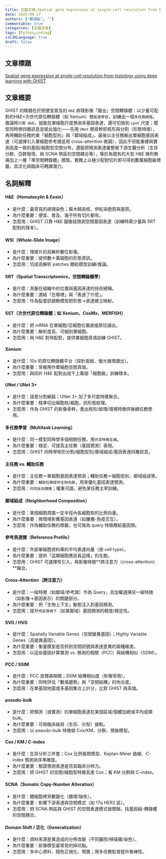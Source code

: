 ```yaml
---
title: 生醫文摘:Spatial gene expression at single-cell resolution from histology using deep learning with GHIST
date: 2025-09-17
authors: ["戴揚紘", ""]
commentable: true
categories: [生醫文章]
tags: [Python,coding]
isCJKLanguage: true
draft: false
---
```

<!--more-->
## 文章標題
[Spatial gene expression at single-cell resolution from histology using deep learning with GHIST](https://www.nature.com/articles/s41592-025-02795-z)

## 文章概要
GHIST 的精髓在於把便宜普及的 `H&E` 病理影像「變出」空間轉錄體：以少量可配對的H&E×次世代原位轉錄體（如 Xenium）做`監督學習`，訓練出一個`多任務網路`，推論時`只需 H&E`，就能在單細胞尺度預測多基因表達，還可切換到 `spot` 尺度；模型同時學四層訊息並彼此強化——先用 `UNet` 類骨幹抓核形與分割（形態特徵），再用輔助任務約束「細胞型別」與「鄰域組成」，最後以主任務輸出單細胞基因表達（可選擇引入單細胞參考譜並用 cross-attention 微調），因此不但能重建與實測高度一致的基因/細胞型空間分布，還能把預測表達彙整做下游生醫分析（生存分群、亞群發現、與 SCNA 熱區的空間耦合等），等於為既有的大型 H&E 隊列無痛加上一層「準空間轉錄體」模態，實務上以極少配對切片即可得到數萬細胞級標籤、具泛化與臨床可轉譯潛力。

## 名詞解釋
#### H&E（Hematoxylin & Eosin）
- 是什麼：最常見的病理染色；蘇木精染核、伊紅染胞質與基質。
- 為什麼重要：便宜、普及、幾乎所有切片都有。
- 怎麼用：GHIST 只靠 H&E 圖像就預測空間基因表達（訓練時需少量與 SRT 配對的樣本）。
#### WSI（Whole-Slide Image）
- 是什麼：理玻片的高解析數位影像。
- 為什麼重要：提供數十萬細胞的形態資訊。
- 怎麼用：切成高解析 patches 餵給模型訓練/推論。

#### SRT（Spatial Transcriptomics，空間轉錄體學）
- 是什麼：測量在組織中的位置與基因表達的技術總稱。
- 為什麼重要：連結「在哪裡」與「表達了什麼」。
- 怎麼用：作為監督訊號教模型把形態→表達建立映射。

#### SST（次世代原位轉錄體；如 Xenium、CosMx、MERFISH）
- 是什麼：把 mRNA 在單細胞/亞細胞位置直接原位讀出。
- 為什麼重要：解析度高、可細到單細胞。
- 怎麼用：與 H&E 對齊配對，提供單細胞真值訓練 GHIST。

#### Xenium
- 是什麼：10x 的原位轉錄體平台（探針面板、螢光循環讀出）。
- 為什麼重要：常被用作單細胞空間真值。
- 怎麼用：與同片 H&E 配對出成千上萬個「細胞級」訓練樣本。

#### UNet / UNet 3+
- 是什麼：語意分割網路；UNet 3+ 加了多尺度特徵聚合。
- 為什麼重要：精準切出細胞核/細胞，抓形態紋理。
- 怎麼用：作為 GHIST 的影像骨幹，產出核形/紋理/環境特徵供後續任務使用。

#### 多任務學習（Multitask Learning）
- 是什麼：同一模型同時學多個相關任務，用`共享特徵互補`。
- 為什麼重要：穩定、可提高主任務（基因預測）表現。
- 怎麼用：GHIST 同時學核形分割/細胞型別/鄰域組成/基因表達四層訊息。

#### 主任務 vs. 輔助任務
- 是什麼：主任務＝單細胞基因表達預測；輔助任務＝細胞型別、鄰域組成等。
- 為什麼重要：`輔助任務提供生物先驗`，用來優化基因表達預測。
- 怎麼用：`共同反向傳播`；權重可調，避免某任務主宰訓練。


#### 鄰域組成（Neighborhood Composition）
- 是什麼：某個細胞周圍一定半徑內各細胞型的比例向量。
- 為什麼重要：微環境影響基因表達（如腫瘤-免疫交互）。
- 怎麼用：作為輔助任務的標籤，也可做為 query 特徵餵給基因頭。

#### 參考表達譜（Reference Profile）
- 是什麼：外部單細胞資料庫的平均表達向量（按 cell type）。
- 為什麼重要：提供「這類細胞應該長這樣」的先驗。
- 怎麼用：GHIST 可選擇性引入，與影像特徵**跨注意力（cross-attention）**融合。

#### Cross-Attention（跨注意力）
- 是什麼：一組特徵（如鄰域/參考譜）作為 Query，去加權選擇另一組特徵（如影像→基因表示）的關鍵部分。
- 為什麼重要：把「生物上下文」動態注入到基因預測。
- 怎麼用：提升`特定情境下`（如某鄰域）基因預測的精度/穩定性。

#### SVG / HVG
- 是什麼：Spatially Variable Genes（空間變異基因）；Highly Variable Genes（高變異基因）。
- 為什麼重要：衡量模型是否抓到空間訊號與表達差異的兩種維度。
- 怎麼用：以這些基因計算實測 vs. 預測的相關（PCC）與結構相似（SSIM）。

#### PCC / SSIM
- 是什麼：PCC 皮爾森相關；SSIM 結構相似度（影像常用）。
- 為什麼重要：同時評估「數值趨勢」與「空間結構」的吻合度。
- 怎麼用：在單基因地圖或多基因集合上計分，比對 GHIST 與真值。

#### pseudo-bulk
- 是什麼：把預測（或實測）的單細胞表達在某個區域/個體加總或平均成類 bulk。
- 為什麼重要：可與臨床結局（生存、分型）接軌。
- 怎麼用：以 pseudo-bulk 特徵做 Cox/KM、分群、預後模型。

#### Cox / KM / C-index
- 是什麼：生存分析三件套；Cox 比例風險模型、Kaplan-Meier 曲線、C-index 預測排序準確度。
- 為什麼重要：驗證預測表達是否具臨床分辨力。
- 怎麼用：把 GHIST 的空間/細胞型特徵丟進 Cox；看 KM 分群與 C-index。

#### SCNA（Somatic Copy-Number Alteration）
- 是什麼：體細胞拷貝數變化（擴增/缺失）。
- 為什麼重要：影響下游表達與空間模式（如 17q HER2 區）。
- 怎麼用：把 SCNA 熱區與 GHIST 的空間表達模式做關聯，找基因組-轉錄體的空間耦合。

#### Domain Shift / 泛化（Generalization）
- 是什麼：資料來源差異造成的分佈改變（不同醫院/掃描儀/染色）。
- 為什麼重要：影像模型最常見的掉坑點。
- 怎麼用：多中心資料、顏色正規化、增廣；用多任務監督提升魯棒性。